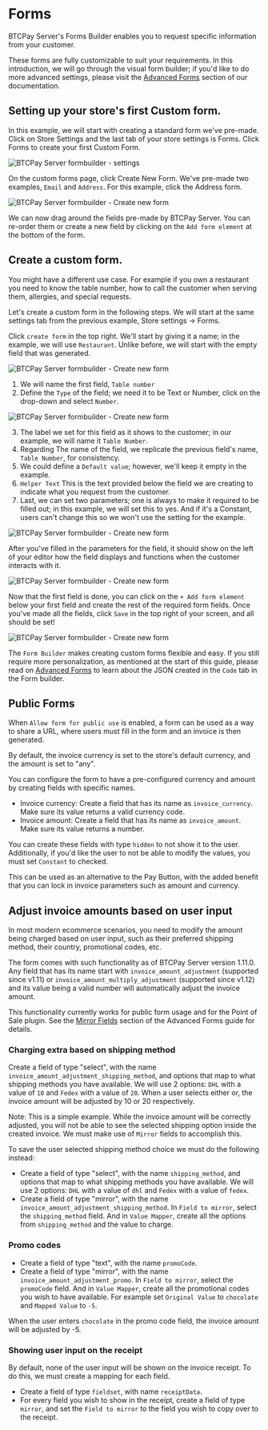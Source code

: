 # Forms

BTCPay Server's Forms Builder enables you to request specific information from your customer.

These forms are fully customizable to suit your requirements.
In this introduction, we will go through the visual form builder; if you'd like to do more advanced settings, please visit the [Advanced Forms](./AdvancedForms.md) section of our documentation.

## Setting up your store's first Custom form.

In this example, we will start with creating a standard form we've pre-made.
Click on Store Settings and the last tab of your store settings is Forms. Click Forms to create your first Custom Form.

![BTCPay Server formbuilder - settings](./img/formbuilder/btcpayformbuilder1.png)

On the custom forms page, click Create New Form.
We've pre-made two examples, `Email` and `Address`.
For this example, click the Address form.

![BTCPay Server formbuilder - Create new form](./img/formbuilder/btcpayformbuilder2.png)

We can now drag around the fields pre-made by BTCPay Server.
You can re-order them or create a new field by clicking on the `Add form element` at the bottom of the form.

## Create a custom form.

You might have a different use case. For example if you own a restaurant you need to know the table number, how to call the customer when serving them, allergies, and special requests.

Let's create a custom form in the following steps.
We will start at the same settings tab from the previous example, Store settings -> Forms.

Click `create form` in the top right.
We'll start by giving it a name; in the example, we will use `Restaurant`.
Unlike before, we will start with the empty field that was generated.

![BTCPay Server formbuilder - Create new form](./img/formbuilder/btcpayformbuilder2-1.png)

1. We will name the first field, `Table number`
2. Define the `Type` of the field; we need it to be Text or Number, click on the drop-down and select `Number`.

![BTCPay Server formbuilder - Create new form](./img/formbuilder/btcpayformbuilder2-2.png)

3. The label we set for this field as it shows to the customer; in our example, we will name it `Table Number`.
4. Regarding The name of the field, we replicate the previous field's name, `Table Number`, for consistency.
5. We could define a `Default value`; however, we'll keep it empty in the example.
6. `Helper Text` This is the text provided below the field we are creating to indicate what you request from the customer.
7. Last, we can set two parameters; one is always to make it required to be filled out; in this example, we will set this to yes. And if it's a Constant, users can't change this so we won't use the setting for the example.

![BTCPay Server formbuilder - Create new form](./img/formbuilder/btcpayformbuilder2-3.png)

After you've filled in the parameters for the field, it should show on the left of your editor how the field displays and functions when the customer interacts with it.

![BTCPay Server formbuilder - Create new form](./img/formbuilder/btcpayformbuilder2-4.png)

Now that the first field is done, you can click on the `+ Add form element` below your first field and create the rest of the required form fields. Once you've made all the fields, click `Save` in the top right of your screen, and all should be set!

![BTCPay Server formbuilder - Create new form](./img/formbuilder/btcpayformbuilder3.png)

The `Form Builder` makes creating custom forms flexible and easy. If you still require more personalization, as mentioned at the start of this guide, please read on [Advanced Forms](./AdvancedForms.md) to learn about the JSON created in the `Code` tab in the Form builder.

## Public Forms

When `Allow form for public use` is enabled, a form can be used as a way to share a URL, where users must fill in the form and an invoice is then generated.

By default, the invoice currency is set to the store's default currency, and the amount is set to "any".

You can configure the form to have a pre-configured currency and amount by creating fields with specific names.

* Invoice currency: Create a field that has its name as `invoice_currency`. Make sure its value returns a valid currency code.
* Invoice amount: Create a field that has its name as `invoice_amount`. Make sure its value returns a number.

 You can create these fields with type `hidden` to not show it to the user. Additionally, if you'd like the user to not be able to modify the values, you must set `Constant` to checked.

 This can be used as an alternative to the Pay Button, with the added benefit that you can lock in invoice parameters such as amount and currency.

## Adjust invoice amounts based on user input

 In most modern ecommerce scenarios, you need to modify the amount being charged based on user input, such as their preferred shipping method, their country, promotional codes, etc.

 The form comes with such functionality as of BTCPay Server version 1.11.0. Any field that has its name start with `invoice_amount_adjustment` (supported since v1.11) or `invoice_amount_multiply_adjustment` (supported since v1.12) and its value being a valid number will automatically adjust the invoice amount.

 This functionality currently works for public form usage and for the Point of Sale plugin.
 See the [Mirror Fields](./AdvancedForms/#mirror-fields) section of the Advanced Forms guide for details.

### Charging extra based on shipping method

Create a field of type "select", with the name `invoice_amount_adjustment_shipping_method`, and options that map to what shipping methods you have available. We will use 2 options: `DHL` with a value of `10` and `Fedex` with a value of `20`.  When a user selects either or, the invoice amount will be adjusted by 10 or 20 respectively.

Note: This is a simple example. While the invoice amount will be correctly adjusted, you will not be able to see the selected shipping option inside the created invoice. We must make use of `Mirror` fields to accomplish this.

To save the user selected shipping method choice we must do the following instead:
* Create a field of type "select", with the name `shipping_method`, and options that map to what shipping methods you have available. We will use 2 options: `DHL` with a value of `dhl` and `Fedex` with a value of `fedex`.
* Create a field of type "mirror", with the name `invoice_amount_adjustment_shipping_method`. In `Field to mirror`, select the `shipping_method` field. And in `Value Mapper`, create all the options from `shipping_method` and the value to charge.

### Promo codes

* Create a field of type "text", with the name `promoCode`.
* Create a field of type "mirror", with the name `invoice_amount_adjustment_promo`. In `Field to mirror`, select the `promoCode` field. And in `Value Mapper`, create all the promotional codes you wish to have available. For example set `Original Value` to `chocolate` and `Mapped Value` to `-5`.

When the user enters `chocolate` in the promo code field, the invoice amount will be adjusted by -5.

### Showing user input on the receipt

By default, none of the user input will be shown on the invoice receipt. To do this, we must create a mapping for each field.
* Create a field of type `fieldset`, with name `receiptData`.
* For every field you wish to show in the receipt, create a field of type `mirror`, and set the `Field to mirror` to the field you wish to copy over to the receipt.
